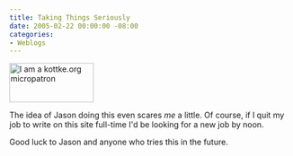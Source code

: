 ```yaml
---
title: Taking Things Seriously
date: 2005-02-22 00:00:00 -08:00
categories:
- Weblogs
---
```


<p>
<a href="http://www.kottke.org/about/patron/"><img src="http://torrez.org/images/kmp-button.gif" alt="I am a kottke.org micropatron" width="150" height="70" border="0" /></a>
</p>
<p>
The idea of Jason doing this even scares <em>me</em> a little. Of course, if I quit my job to write on this site full-time I'd be looking for a new job by noon.
</p>
<p>
Good luck to Jason and anyone who tries this in the future.
</p>
